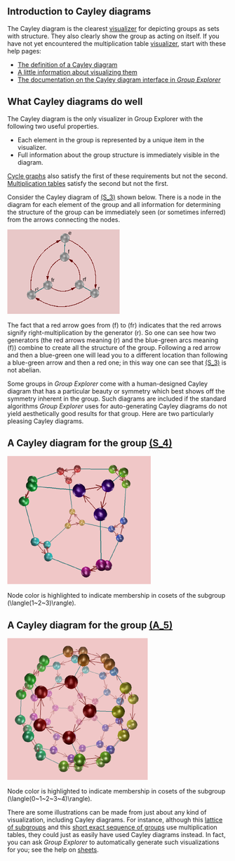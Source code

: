 
## Introduction to Cayley diagrams

The Cayley diagram is the clearest [visualizer](rf-geterms.md#visualizers)
for depicting groups as sets with structure.  They also clearly show the
group as acting on itself.
If you have not yet encountered the multiplication table
[visualizer](rf-geterms.md#visualizers), start with these help pages:

 * [The definition of a Cayley diagram](rf-groupterms.md#cayleydiagram)
 * [A little information about visualizing them](rf-grouptheorytopics.md#cayleydiag)
 * [The documentation on the Cayley diagram interface in
   *Group Explorer*](rf-um-cd-options.md)

## What Cayley diagrams do well

The Cayley diagram is the only visualizer in Group Explorer with the
following two useful properties.

 * Each element in the group is represented by a unique item in the visualizer.
 * Full information about the group structure is immediately visible in the diagram.

[Cycle graphs](rf-groupterms.md#cyclegraph) also satisfy the first of these
requirements but not the second. [Multiplication
tables](rf-groupterms.md#multtable) satisfy the second but not the first.

Consider the Cayley diagram of
[\(S_3\)](http://nathancarter.github.io/group-explorer/GroupInfo.html?groupURL=groups/S_3.group)
shown below. There is a node in the diagram for each element of the group
and all information for determining the structure of the group can be
immediately seen (or sometimes inferred) from the arrows connecting the
nodes.

[![Cayley diagram for the group S_3](s_3_cayley_miniature.png)](http://nathancarter.github.io/group-explorer/GroupInfo.html?groupURL=groups/S_3.group)

The fact that a red arrow goes from \(f\) to \(fr\) indicates that the red
arrows signify right-multiplication by the generator \(r\). So one can
see how two generators (the red arrows meaning \(r\) and the blue-green
arcs meaning \(f\)) combine to create all the structure of the group.
Following a red arrow and then a blue-green one will lead you to a different
location than following a blue-green arrow and then a red one; in this way
one can see that
[\(S_3\)](http://nathancarter.github.io/group-explorer/GroupInfo.html?groupURL=groups/S_3.group)
is not abelian.

Some groups in *Group Explorer* come with a human-designed Cayley diagram
that has a particular beauty or symmetry which best shows off the symmetry
inherent in the group.  Such diagrams are included if the standard
algorithms *Group Explorer* uses for auto-generating Cayley diagrams do not
yield aesthetically good results for that group.  Here are two particularly
pleasing Cayley diagrams.

## A Cayley diagram for the group [\(S_4\)](http://nathancarter.github.io/group-explorer/GroupInfo.html?groupURL=groups/S_4.group)

[![A Cayley diagram for the group S_4](illustration-cds4.png)](http://nathancarter.github.io/group-explorer/GroupInfo.html?groupURL=groups/S_4.group)

Node color is highlighted to indicate membership in cosets of the subgroup
\(\langle(1~2~3)\rangle\).

## A Cayley diagram for the group [\(A_5\)](http://nathancarter.github.io/group-explorer/GroupInfo.html?groupURL=groups/A_5.group)

[![A Cayley diagram for the group A_5](illustration-cda5.png)](http://nathancarter.github.io/group-explorer/GroupInfo.html?groupURL=groups/A_5.group)

Node color is highlighted to indicate membership in cosets of the subgroup
\(\langle(0~1~2~3~4)\rangle\).

There are some illustrations can be made from just about any kind of
visualization, including Cayley diagrams.  For instance, although this
[lattice of subgroups](s_3_multtable_lattice.png) and this
[short exact sequence of groups](s_3_multtable_ses.png) use multiplication
tables, they could just as easily have used Cayley diagrams instead.
In fact, you can ask *Group Explorer* to automatically generate such
visualizations for you; see the help on [sheets](rf-um-sheetwindow.md).
